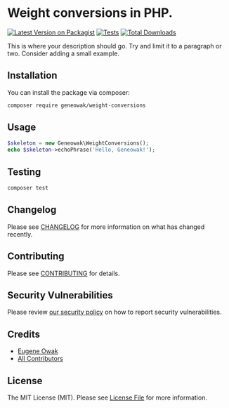 # Weight conversions in PHP.

[![Latest Version on Packagist](https://img.shields.io/packagist/v/geneowak/weight-conversions.svg?style=flat-square)](https://packagist.org/packages/geneowak/weight-conversions)
[![Tests](https://github.com/geneowak/weight-conversions/actions/workflows/run-tests.yml/badge.svg?branch=main)](https://github.com/geneowak/weight-conversions/actions/workflows/run-tests.yml)
[![Total Downloads](https://img.shields.io/packagist/dt/geneowak/weight-conversions.svg?style=flat-square)](https://packagist.org/packages/geneowak/weight-conversions)

This is where your description should go. Try and limit it to a paragraph or two. Consider adding a small example.

## Installation

You can install the package via composer:

```bash
composer require geneowak/weight-conversions
```

## Usage

```php
$skeleton = new Geneowak\WeightConversions();
echo $skeleton->echoPhrase('Hello, Geneowak!');
```

## Testing

```bash
composer test
```

## Changelog

Please see [CHANGELOG](CHANGELOG.md) for more information on what has changed recently.

## Contributing

Please see [CONTRIBUTING](https://github.com/spatie/.github/blob/main/CONTRIBUTING.md) for details.

## Security Vulnerabilities

Please review [our security policy](../../security/policy) on how to report security vulnerabilities.

## Credits

- [Eugene Owak](https://github.com/geneowak)
- [All Contributors](../../contributors)

## License

The MIT License (MIT). Please see [License File](LICENSE.md) for more information.

